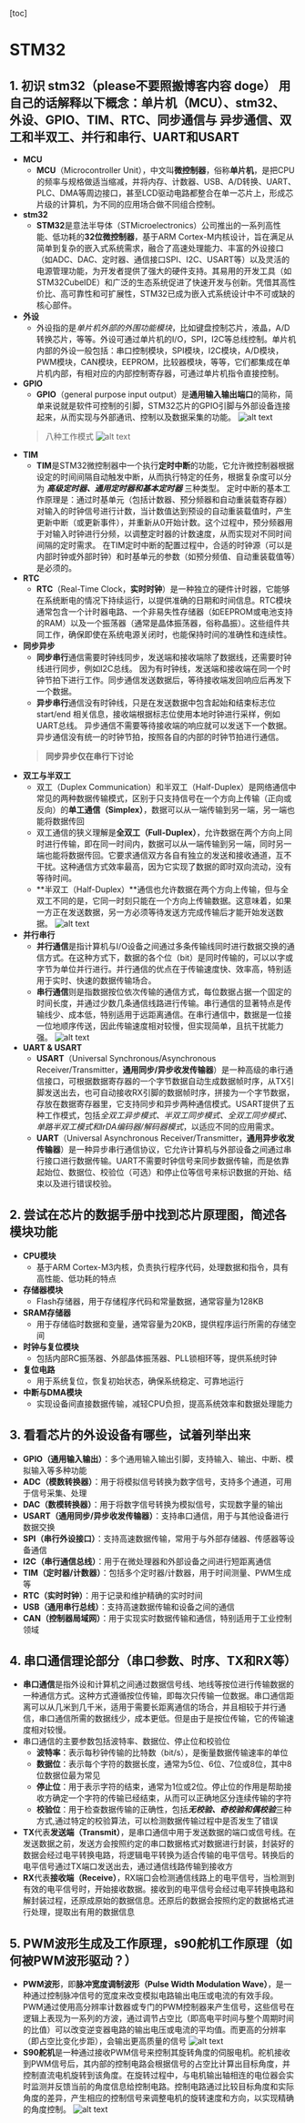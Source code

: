 [toc]
# STM32
## 1. 初识 stm32（please不要照搬博客内容 doge） ⽤⾃⼰的话解释以下概念：单⽚机（MCU）、stm32、外设、GPIO、TIM、RTC、同步通信与 异步通信、双⼯和半双⼯、并⾏和串⾏、UART和USART 
  - **MCU**
    - **MCU**（Microcontroller Unit），中文叫**微控制器**，俗称**单片机**，是把CPU的频率与规格做适当缩减，并将内存、计数器、USB、A/D转换、UART、PLC、DMA等周边接口，甚至LCD驱动电路都整合在单一芯片上，形成芯片级的计算机，为不同的应用场合做不同组合控制。
  - **stm32**
    - **STM32**是意法半导体（STMicroelectronics）公司推出的一系列高性能、低功耗的**32位微控制器**，基于ARM Cortex-M内核设计，旨在满足从简单到复杂的嵌入式系统需求，融合了高速处理能力、丰富的外设接口（如ADC、DAC、定时器、通信接口SPI、I2C、USART等）以及灵活的电源管理功能，为开发者提供了强大的硬件支持。其易用的开发工具（如STM32CubeIDE）和广泛的生态系统促进了快速开发与创新。凭借其高性价比、高可靠性和可扩展性，STM32已成为嵌入式系统设计中不可或缺的核心部件。  
  - **外设**
    - 外设指的是*单片机外部的外围功能模块*，比如键盘控制芯片，液晶，A/D转换芯片，等等。外设可通过单片机的I/O，SPI，I2C等总线控制。单片机内部的外设一般包括：串口控制模块，SPI模块，I2C模块，A/D模块，PWM模块，CAN模块，EEPROM，比较器模块，等等，它们都集成在单片机内部，有相对应的内部控制寄存器，可通过单片机指令直接控制。
  - **GPIO**
    - **GPIO**（general purpose input output）是**通用输入输出端口**的简称，简单来说就是软件可控制的引脚，STM32芯片的GPIO引脚与外部设备连接起来，从而实现与外部通讯、控制以及数据采集的功能。
    ![alt text](ba4ce73de9324779b1e817d653861bd.png)
    > 八种工作模式
    ![alt text](c:{7A3FDA83-7714-4AAD-A9C7-FB14328FB64E}.png)
  - **TIM**
    - **TIM**是STM32微控制器中一个执行**定时中断**的功能，它允许微控制器根据设定的时间间隔自动触发中断，从而执行特定的任务，根据复杂度可以分为 ***高级定时器、通用定时器和基本定时器*** 三种类型。
    定时中断的基本工作原理是：通过时基单元（包括计数器、预分频器和自动重装载寄存器）对输入的时钟信号进行计数，当计数值达到预设的自动重装载值时，产生更新中断（或更新事件），并重新从0开始计数。这个过程中，预分频器用于对输入时钟进行分频，以调整定时器的计数速度，从而实现对不同时间间隔的定时需求。
    在TIM定时中断的配置过程中，合适的时钟源（可以是内部时钟或外部时钟）和时基单元的参数（如预分频值、自动重装载值等）是必须的。
  - **RTC**
    - **RTC**（Real-Time Clock，**实时时钟**）是一种独立的硬件计时器，它能够在系统断电的情况下持续运行，以提供准确的日期和时间信息。RTC模块通常包含一个计时器电路、一个非易失性存储器（如EEPROM或电池支持的RAM）以及一个振荡器（通常是晶体振荡器，俗称晶振）。这些组件共同工作，确保即使在系统电源关闭时，也能保持时间的准确性和连续性。
  - **同步异步**
    - **同步串行**通信需要时钟线同步，发送端和接收端除了数据线，还需要时钟线进行同步，例如I2C总线。
    因为有时钟线，发送端和接收端在同一个时钟节拍下进行工作。同步通信发送数据后，等待接收端发回响应后再发下一个数据。
    - **异步串行**通信没有时钟线，只是在发送数据中包含起始和结束标志位start/end 相关信息，接收端根据标志位使用本地时钟进行采样，例如UART总线。
    异步通信不需要等待接收端的响应就可以发送下一个数据。异步通信没有统一的时钟节拍，按照各自的内部的时钟节拍进行通信。
    > **同步异步仅在串行下讨论**
  - **双工与半双工**
    - 双工（Duplex Communication）和半双工（Half-Duplex）是网络通信中常见的两种数据传输模式，区别于只支持信号在一个方向上传输（正向或反向）的**单工通信（Simplex）**，数据可以从一端传输到另一端，另一端也能将数据传回
    - 双工通信的狭义理解是**全双工（Full-Duplex）**，允许数据在两个方向上同时进行传输，即在同一时间内，数据可以从一端传输到另一端，同时另一端也能将数据传回。它要求通信双方各自有独立的发送和接收通道，互不干扰。这种通信方式效率最高，因为它实现了数据的即时双向流动，没有等待时间。
    - **半双工（Half-Duplex）**通信也允许数据在两个方向上传输，但与全双工不同的是，它同一时刻只能在一个方向上传输数据。这意味着，如果一方正在发送数据，另一方必须等待发送方完成传输后才能开始发送数据。
    ![alt text](3421f3fc614f2ba6a4fb15663769a8b8.png)
  - **并⾏串⾏**
    - **并行通信**是指计算机与I/O设备之间通过多条传输线同时进行数据交换的通信方式。在这种方式下，数据的各个位（bit）是同时传输的，可以以字或字节为单位并行进行。并行通信的优点在于传输速度快、效率高，特别适用于实时、快速的数据传输场合。
    - **串行通信**则是指数据按位依次传输的通信方式，每位数据占据一个固定的时间长度，并通过少数几条通信线路进行传输。串行通信的显著特点是传输线少、成本低，特别适用于远距离通信。在串行通信中，数据是一位接一位地顺序传送，因此传输速度相对较慢，但实现简单，且抗干扰能力强。
    ![alt text](96b580ac7a4da890a6eebc56ef3e91a.png)
  - **UART & USART**
    - **USART**（Universal Synchronous/Asynchronous Receiver/Transmitter，**通用同步/异步收发传输器**）是一种高级的串行通信接口，可根据数据寄存器的一个字节数据自动生成数据帧时序，从TX引脚发送出去，也可自动接收RX引脚的数据帧时序，拼接为一个字节数据，存放在数据寄存器里，它支持同步和异步两种通信模式。USART提供了五种工作模式，包括*全双工异步模式、半双工同步模式、全双工同步模式、单路半双工模式和IrDA编码器/解码器模式*，以适应不同的应用需求。
    - **UART**（Universal Asynchronous Receiver/Transmitter，**通用异步收发传输器**）是一种异步串行通信协议，它允许计算机与外部设备之间通过串行接口进行数据传输。UART不需要时钟信号来同步数据传输，而是依靠起始位、数据位、校验位（可选）和停止位等信号来标识数据的开始、结束以及进行错误校验。
## 2. 尝试在芯⽚的数据⼿册中找到芯⽚原理图，简述各模块功能
  - **CPU模块**
    - 基于ARM Cortex-M3内核，负责执行程序代码，处理数据和指令，具有高性能、低功耗的特点
  - **存储器模块**
    - Flash存储器，用于存储程序代码和常量数据，通常容量为128KB
  - **SRAM存储器**
    - 用于存储临时数据和变量，通常容量为20KB，提供程序运行所需的存储空间
  - **时钟与复位模块**
    - 包括内部RC振荡器、外部晶体振荡器、PLL锁相环等，提供系统时钟
  - **复位电路**
    - 用于系统复位，恢复初始状态，确保系统稳定、可靠地运行
  - **中断与DMA模块**
    - 实现设备间直接数据传输，减轻CPU负担，提高系统效率和数据处理能力
## 3. 看看芯⽚的外设设备有哪些，试着列举出来
  - **GPIO（通用输入输出）**：多个通用输入输出引脚，支持输入、输出、中断、模拟输入等多种功能
  - **ADC（模数转换器）**：用于将模拟信号转换为数字信号，支持多个通道，可用于信号采集、处理
  - **DAC（数模转换器）**：用于将数字信号转换为模拟信号，实现数字量的输出
  - **USART（通用同步/异步收发传输器）**：支持串口通信，用于与其他设备进行数据交换
  - **SPI（串行外设接口）**：支持高速数据传输，常用于与外部存储器、传感器等设备通信
  - **I2C（串行通信总线）**：用于在微处理器和外部设备之间进行短距离通信
  - **TIM（定时器/计数器）**：包括多个定时器/计数器，用于时间测量、PWM生成等
  - **RTC（实时时钟）**：用于记录和维护精确的实时时间
  - **USB（通用串行总线）**：支持高速数据传输和设备之间的通信
  - **CAN（控制器局域网）**：用于实现实时数据传输和通信，特别适用于工业控制领域
## 4. 串⼝通信理论部分（串⼝参数、时序、TX和RX等）
  - **串口通信**是指外设和计算机之间通过数据信号线、地线等按位进行传输数据的一种通信方式。这种方式遵循按位传输，即每次只传输一位数据。串口通信距离可以从几米到几千米，适用于需要长距离通信的场合，并且相较于并行通信，串口通信所需的数据线少，成本更低。但是由于是按位传输，它的传输速度相对较慢。
  - 串口通信的主要参数包括波特率、数据位、停止位和校验位
    - **波特率**：表示每秒钟传输的比特数（bit/s），是衡量数据传输速率的单位
    - **数据位**：表示每个字符的数据长度，通常为5位、6位、7位或8位，其中8位数据位最为常见
    - **停止位**：用于表示字符的结束，通常为1位或2位。停止位的作用是帮助接收方确定一个字符的传输已经结束，从而可以正确地区分连续传输的字符
    - **校验位**：用于检查数据传输的正确性，包括***无校验、奇校验和偶校验***三种方式,通过特定的校验算法，可以检测数据传输过程中是否发生了错误
  - **TX**代表**发送端（Transmit）**，是串口通信中用于发送数据的端口或信号线。在发送数据之前，发送方会按照约定的串口数据格式对数据进行封装，封装好的数据会经过电平转换电路，将逻辑电平转换为适合传输的电平信号。转换后的电平信号通过TX端口发送出去，通过通信线路传输到接收方
  - **RX**代表**接收端（Receive）**，RX端口会检测通信线路上的电平信号，当检测到有效的电平信号时，开始接收数据。接收到的电平信号会经过电平转换电路和解封装过程，还原成原始的数据信息。还原后的数据会按照约定的数据格式进行处理，提取出有用的数据信息
## 5. PWM波形⽣成及⼯作原理，s90舵机⼯作原理（如何被PWM波形驱动？）
  - **PWM波形**，即**脉冲宽度调制波形（Pulse Width Modulation Wave）**，是一种通过控制脉冲信号的宽度来改变模拟电路输出电压或电流的有效手段。PWM通过使用高分辨率计数器或专门的PWM控制器来产生信号，这些信号在逻辑上表现为一系列的方波，通过调节占空比（即高电平时间与整个周期时间的比值）可以改变逆变器电路的输出电压或电流的平均值。而更高的分辨率（即占空比变化步距），会输出更高质量的信号
  ![alt text]({3AC329B4-625F-4E97-91BA-827AA6209C2D}.png)
  - **S90舵机**是一种通过接收PWM信号来控制其旋转角度的伺服电机。舵机接收到PWM信号后，其内部的控制电路会根据信号的占空比计算出目标角度，并控制直流电机旋转到该角度。在旋转过程中，与电机输出轴相连的电位器会实时监测并反馈当前的角度信息给控制电路。控制电路通过比较目标角度和实际角度的差异，产生相应的控制信号来调整电机的旋转速度和方向，以实现精确的角度控制。
  ![alt text]({9185D42A-0B68-41C6-9796-93E6B48A703C}.png)